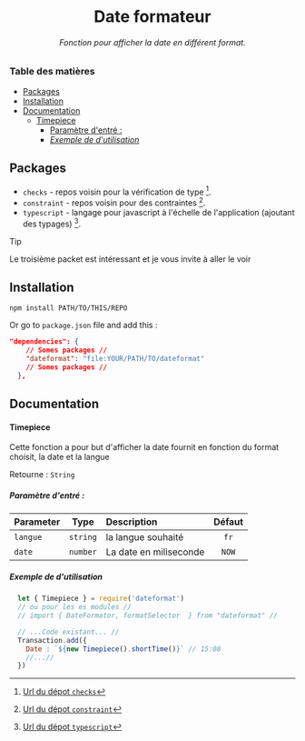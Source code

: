 <div align="center">
  <h1>Date formateur</h1>
  <h6>Fonction pour afficher la date en différent format.</h6>
</div>

### Table des matières
- [Packages](#packages)
- [Installation](#installation)
- [Documentation](#documentation)
    - [Timepiece](#timepiece)
      - [Paramètre d'entré :](#paramètre-dentré-)
      - [*Exemple de d'utilisation*](#exemple-de-dutilisation)


## Packages

- `checks` - repos voisin pour la vérification de type [^1].
- `constraint` - repos voisin pour des contraintes [^2].
- `typescript` - langage pour javascript à l'échelle de l'application (ajoutant des typages) [^3].

> [!TIP]
> Le troisième packet est intéressant et je vous invite à aller le voir

## Installation

```shell
npm install PATH/TO/THIS/REPO
```

Or go to `package.json` file and add this :

```json
"dependencies": {
    // Somes packages //
    "dateformat": "file:YOUR/PATH/TO/dateformat"
    // Somes packages //
  },
```

## Documentation

#### Timepiece
Cette fonction a pour but d'afficher la date fournit en fonction du format choisit, la date et la langue

Retourne : `String`

##### Paramètre d'entré :

| Parameter | Type | Description | Défaut |
| :-------- | :--: | :---------- | :--: |
| `langue` | `string` | la langue souhaité | `fr` |
| `date` | `number` | La date en miliseconde | `NOW` |

##### *Exemple de d'utilisation*
```js
  let { Timepiece } = require('dateformat')
  // ou pour les es modules //
  // import { DateFormator, formatSelector  } from "dateformat" //

  // ...Code existant... //
  Transaction.add({
    Date : `${new Timepiece().shortTime()}` // 15:08
    //...//
  })
```

[^1]: [Url du dépot `checks`](../checks/readme.md)
[^2]: [Url du dépot `constraint`](../constraint/readme.md)
[^3]: [Url du dépot `typescript`](https://www.npmjs.com/package/typescript)
